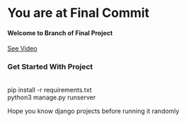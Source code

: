 # You are at Final Commit
<h4>Welcome to Branch of Final Project</h4>
<a href="https://github.com/ParmarKrishna/woc3.0-eventmanager-Krishna-Parmar/blob/FinalProject/WOC%20Final%20Video.mp4">See Video</a><br>
<h3>Get Started With Project</h3><br>
pip install -r requirements.txt<br>
python3 manage.py runserver
<p>Hope you know django projects before running it randomly</p>

